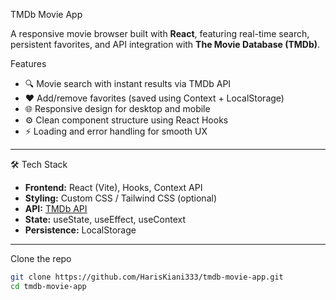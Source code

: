 TMDb Movie App

A responsive movie browser built with **React**, featuring real-time search, persistent favorites, and API integration with **The Movie Database (TMDb)**.

Features

- 🔍 Movie search with instant results via TMDb API  
- ❤️ Add/remove favorites (saved using Context + LocalStorage)  
- 🌐 Responsive design for desktop and mobile  
- ⚙️ Clean component structure using React Hooks  
- ⚡ Loading and error handling for smooth UX  

---
 🛠 Tech Stack

- **Frontend:** React (Vite), Hooks, Context API  
- **Styling:** Custom CSS / Tailwind CSS (optional)  
- **API:** [TMDb API](https://www.themoviedb.org/documentation/api)  
- **State:** useState, useEffect, useContext  
- **Persistence:** LocalStorage  

---

Clone the repo
```bash
git clone https://github.com/HarisKiani333/tmdb-movie-app.git
cd tmdb-movie-app
